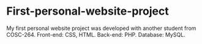 # First-personal-website-project
My first personal website project was developed with another student from COSC-264.
Front-end: CSS, HTML.
Back-end: PHP.
Database: MySQL.
